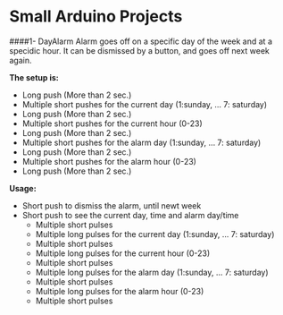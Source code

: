 # Small Arduino Projects
####1- DayAlarm
Alarm goes off on a specific day of the week and at a specidic hour. It can be dismissed by a button, and goes off next week again.

**The setup is:**
- Long push (More than 2 sec.)
- Multiple short pushes for the current day (1:sunday, ... 7: saturday)
- Long push (More than 2 sec.)
- Multiple short pushes for the current hour (0-23)
- Long push (More than 2 sec.)
- Multiple short pushes for the alarm day (1:sunday, ... 7: saturday)
- Long push (More than 2 sec.)
- Multiple short pushes for the alarm hour (0-23)
- Long push (More than 2 sec.)

**Usage:**
- Short push to dismiss the alarm, until newt week
- Short push to see the current day, time and alarm day/time
	- Multiple short pulses
	- Multiple long pulses for the current day (1:sunday, ... 7: saturday)
	- Multiple short pulses
	- Multiple long pulses for the current hour (0-23)
	- Multiple short pulses
	- Multiple long pulses for the alarm day (1:sunday, ... 7: saturday)
	- Multiple short pulses
	- Multiple long pulses for the alarm hour (0-23)
	- Multiple short pulses
